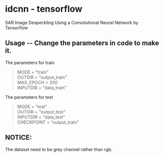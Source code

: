 # idcnn - tensorflow

SAR Image Despeckling Using a Convolutional Neural Network by Tensorflow

## Usage -- Change the parameters in code to make it.
The parameters for train   
>MODE = "train"  
>OUTDIR = "output_train"  
>MAX_EPOCH = 200  
>INPUTDIR = "data_train"  

The parameters for test  
>MODE = "test"  
>OUTDIR = "output_test"  
>INPUTDIR = "data_test"  
>CHECKPOINT = "output_train"  

## NOTICE:
The dataset need to be grey channel rather than rgb.




